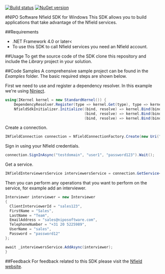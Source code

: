 [![Build status](https://ci.appveyor.com/api/projects/status/vc9at8xo1q2nthcd/branch/master?svg=true)](https://ci.appveyor.com/project/NIPOSoftware/nfield-sdk/branch/master) [![NuGet version](https://badge.fury.io/nu/Nfield-SDK.svg)](https://badge.fury.io/nu/Nfield-SDK)

#NIPO Software Nfield SDK for Windows
This SDK allows you to build applications that take advantage of the Nfield services.
    
##Requirements
- .NET Framework 4.0 or later<
- To use this SDK to call Nfield services you need an Nfield account.

##Usage
To get the source code of the SDK clone this repository and include the _Library_ project in your solution.

##Code Samples
A comprehensive sample project can be found in the _Examples_ folder.
The basic required steps are shown below.

First we need to use and register a dependency resolver. In this example we're using
[Ninject].
```c#
using(IKernel kernel = new StandardKernel()) {
    DependencyResolver.Register(type => kernel.Get(type), type => kernel.GetAll(type));
    NfieldSdkInitializer.Initialize((bind, resolve) => kernel.Bind(bind).To(resolve).InTransientScope(),
                                    (bind, resolve) => kernel.Bind(bind).To(resolve).InSingletonScope(),
                                    (bind, resolve) => kernel.Bind(bind).ToConstant(resolve));
```
Create a connection.
```c#
INfieldConnection connection = NfieldConnectionFactory.Create(new Uri("https://api.nfieldmr.com/v1/"));
```

Sign in using your Nfield credentials.
```c#
connection.SignInAsync("testdomain", "user1", "password123").Wait();
```

Get a service.
```c#
INfieldInterviewersService interviewersService = connection.GetService<INfieldInterviewersService>();
```

Then you can perform any operations that you want to perform on the service, for example add an interviewer.
```c#
Interviewer interviewer = new Interviewer
{
  ClientInterviewerId = "sales123",
  FirstName = "Sales",
  LastName = "Team",
  EmailAddress = "sales@niposoftware.com",
  TelephoneNumber = "+31 20 5225989",
  UserName = "sales",
  Password = "password12"
};

await _interviewersService.AddAsync(interviewer);
}
```

##Feedback
For feedback related to this SDK please visit the
[Nfield website].

[Ninject]: http://www.ninject.org/
[Nfield website]: http://www.nfieldmr.com/contact.aspx
